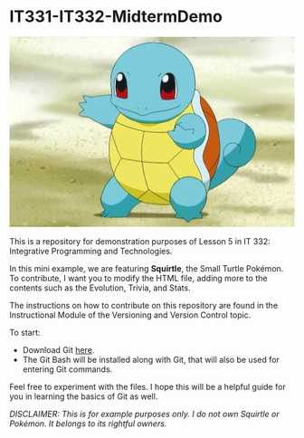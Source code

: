 # IT331-IT332-MidtermDemo

<img src = images/squirtle2.webp>

This is a repository for demonstration purposes of Lesson 5 in IT 332: Integrative Programming and Technologies.

In this mini example, we are featuring <b>Squirtle</b>, the Small Turtle Pokémon. To contribute, I want you to modify the HTML file, adding more to the contents such as the Evolution, Trivia, and Stats.

The instructions on how to contribute on this repository are found in the Instructional Module of the Versioning and Version Control topic.

To start:
<ul type = "disc">
    <li>Download Git <a href = "https://git-scm.com/downloads">here</a>.</li>
    <li>The Git Bash will be installed along with Git, that will also be used for entering Git commands.</li>
</ul>

Feel free to experiment with the files. I hope this will be a helpful guide for you in learning the basics of Git as well.

<i>DISCLAIMER: This is for example purposes only. I do not own Squirtle or Pokémon. It belongs to its rightful owners.</i>
